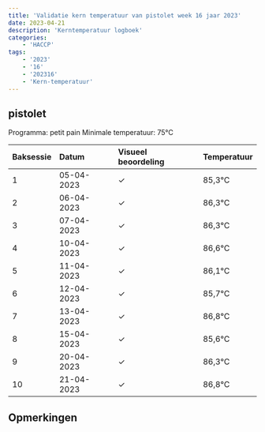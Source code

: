 ```yaml
---
title: 'Validatie kern temperatuur van pistolet week 16 jaar 2023'
date: 2023-04-21
description: 'Kerntemperatuur logboek'
categories:
    - 'HACCP'
tags:
    - '2023'
    - '16'
    - '202316'
    - 'Kern-temperatuur'
---
```


## pistolet

Programma: petit pain
Minimale temperatuur: 75°C

| Baksessie | Datum | Visueel beoordeling | Temperatuur |
|:---|:---|:---|:---|
| 1 | 05-04-2023 | &check; | 85,3°C |
| 2 | 06-04-2023 | &check; | 86,3°C |
| 3 | 07-04-2023 | &check; | 86,3°C |
| 4 | 10-04-2023 | &check; | 86,6°C |
| 5 | 11-04-2023 | &check; | 86,1°C |
| 6 | 12-04-2023 | &check; | 85,7°C |
| 7 | 13-04-2023 | &check; | 86,8°C |
| 8 | 15-04-2023 | &check; | 85,6°C |
| 9 | 20-04-2023 | &check; | 86,3°C |
| 10 | 21-04-2023 | &check; | 86,8°C |

## Opmerkingen


